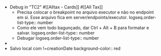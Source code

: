 - Debug in "TC2"
  #[[Alltax - Cards]] #[[All Tax]]
	- Precisa colocar o breakpoint no arquivo executor e não no endpoint em si. Esse arquivo fica em server/endpoints/executor.
	  logseq.order-list-type:: number
	- Como ele vem todo bagunçado, dar Ctrl + Alt + B para formatar e salvar.
	  logseq.order-list-type:: number
	- Debugar
	  logseq.order-list-type:: number
-
- Salvo local com !=creationDate
  background-color:: red